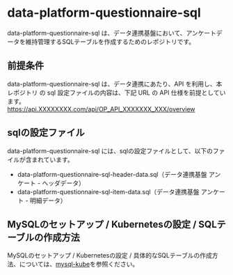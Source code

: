 # data-platform-questionnaire-sql 

data-platform-questionnaire-sql は、データ連携基盤において、アンケートデータを維持管理するSQLテーブルを作成するためのレポジトリです。  

## 前提条件  
data-platform-questionnaire-sql は、データ連携にあたり、API を利用し、本レポジトリ の sql 設定ファイルの内容は、下記 URL の API 仕様を前提としています。  
https://api.XXXXXXXX.com/api/OP_API_XXXXXXX_XXX/overview   

## sqlの設定ファイル

data-platform-questionnaire-sql には、sqlの設定ファイルとして、以下のファイルが含まれています。    

* data-platform-questionnaire-sql-header-data.sql（データ連携基盤 アンケート - ヘッダデータ）
* data-platform-questionnaire-sql-item-data.sql（データ連携基盤 アンケート - 明細データ）

## MySQLのセットアップ / Kubernetesの設定 / SQLテーブルの作成方法
MySQLのセットアップ / Kubernetesの設定 / 具体的なSQLテーブルの作成方法、については、[mysql-kube](https://github.com/latonaio/mysql-kube)を参照ください。  

